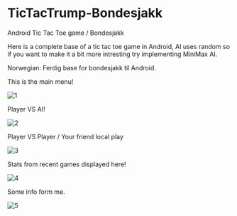 # TicTacTrump-Bondesjakk
Android Tic Tac Toe game / Bondesjakk

Here is a complete base of a tic tac toe game in Android, AI uses random so if you want to make it a bit more intresting try implementing MiniMax AI.

Norwegian: Ferdig base for bondesjakk til Android. 

This is the main menu!

![1](https://i.imgur.com/RtZAP3c.png)

Player VS AI!

![2](https://i.imgur.com/XWnPeIF.png)

Player VS Player / Your friend local play

![3](https://i.imgur.com/jIkB2ay.png)

Stats from recent games displayed here!

![4](https://i.imgur.com/jErZqyN.png)

Some info form me.

![5](https://i.imgur.com/p4p3UxL.png)
